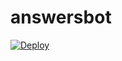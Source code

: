 # answersbot
 
[![Deploy](https://www.herokucdn.com/deploy/button.svg)](https://heroku.com/deploy?template=https://github.com/Achu2234/answersbot)

